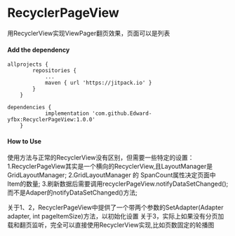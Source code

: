 # RecyclerPageView

用RecyclerView实现ViewPager翻页效果，页面可以是列表

#### Add the dependency
```
allprojects {
		repositories {
			...
			maven { url 'https://jitpack.io' }
		}
	}
```

```
dependencies {
	        implementation 'com.github.Edward-yfbx:RecyclerPageView:1.0.0'
	}
```

#### How to Use

使用方法与正常的RecyclerView没有区别，但需要一些特定的设置：
1.RecyclerPageView其实是一个横向的RecyclerView,且LayoutManager是GridLayoutManager;
2.GridLayoutManager 的 SpanCount属性决定页面中Item的数量;
3.刷新数据后需要调用recyclerPageView.notifyDataSetChanged();而不是Adaper的notifyDataSetChanged()方法;

关于1、2，RecyclerPageView中提供了一个带两个参数的SetAdapter(Adapter adapter, int pageItemSize)方法，以初始化设置
关于3，实际上如果没有分页加载和翻页监听，完全可以直接使用RecyclerView实现,比如页数固定的轮播图


